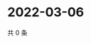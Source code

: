 # 2022-03-06

共 0 条

<!-- BEGIN WEIBO -->
<!-- 最后更新时间 Sun Mar 06 2022 21:08:37 GMT+0800 (China Standard Time) -->

<!-- END WEIBO -->
